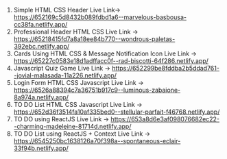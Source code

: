 1) Simple HTML CSS Header Live Link->  https://652169c5d8432b089fdbd1a6--marvelous-basbousa-cc38fa.netlify.app/
2) Professional Header HTML CSS Live Link -> https://65218415fd7a8a18ee84b770--wondrous-paletas-392ebc.netlify.app/
3) Cards Using HTML CSS & Message Notification Icon Live Link -> https://65227c0583e18d1adffacc0f--rad-biscotti-64f286.netlify.app/
4) Javascript Quiz Game Live Link -> https://652299be8fddba2b5ddad761--jovial-malasada-11a226.netlify.app/
5) Login Form HTML CSS Javascript Live Link -> https://6526a88394c7a36751b917c9--luminous-zabaione-8a974a.netlify.app/
6) TO DO List HTML CSS Javascript Live Link -> https://652d36f3514fa10af335bed0--stellular-parfait-f46768.netlify.app/
7) TO DO using ReactJS Live Link -> https://653a8d6e3af098076682ec22--charming-madeleine-81714d.netlify.app/
8) TO DO List using ReactJS + Context Live Link -> https://6545250bc1638126a70f398a--spontaneous-eclair-33f94b.netlify.app/
